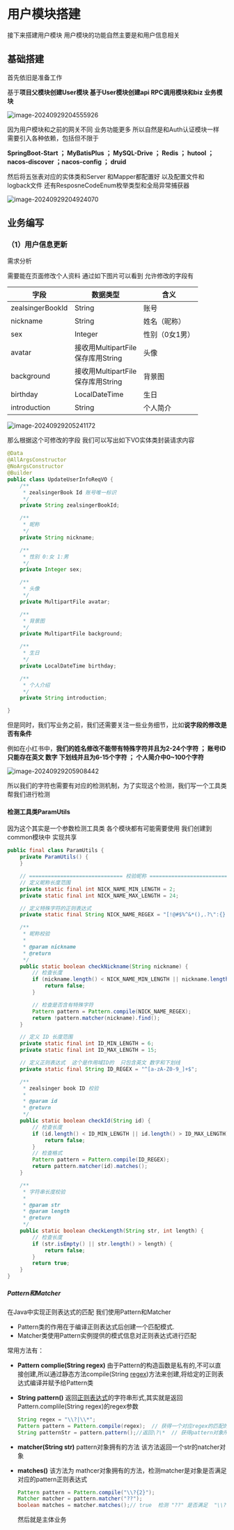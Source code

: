 # 用户模块搭建

接下来搭建用户模块 用户模块的功能自然主要是和用户信息相关

## 基础搭建

首先依旧是准备工作 

基于**项目父模块创建User模块 基于User模块创建api  RPC调用模块和biz 业务模块**

![image-20240929204555926](../../ZealSingerBook/img/image-20240929204555926.png)

因为用户模块和之前的网关不同  业务功能更多 所以自然是和Auth认证模块一样 需要引入各种依赖，包括但不限于

**SpringBoot-Start	； MyBatisPlus  ； MySQL-Drive ； Redis  ； hutool ； nacos-discover  ；nacos-config ； druid**

然后将五张表对应的实体类和Server 和Mapper都配置好  以及配置文件和logback文件  还有ResposneCodeEnum枚举类型和全局异常捕获器

![image-20240929204924070](../../ZealSingerBook/img/image-20240929204924070.png)

## 业务编写

### （1）用户信息更新

需求分析

需要能在页面修改个人资料 通过如下图片可以看到 允许修改的字段有

| 字段             | 数据类型                                | 含义           |
| ---------------- | --------------------------------------- | -------------- |
| zealsingerBookId | String                                  | 账号           |
| nickname         | String                                  | 姓名（昵称）   |
| sex              | Integer                                 | 性别（0女1男） |
| avatar           | 接收用MultipartFile<br />保存库用String | 头像           |
| background       | 接收用MultipartFile<br />保存库用String | 背景图         |
| birthday         | LocalDateTime                           | 生日           |
| introduction     | String                                  | 个人简介       |

![image-20240929205241172](../../ZealSingerBook/img/image-20240929205241172.png)

那么根据这个可修改的字段 我们可以写出如下VO实体类封装请求内容

```Java
@Data
@AllArgsConstructor
@NoArgsConstructor
@Builder
public class UpdateUserInfoReqVO {
    /**
     * zealsingerBook Id 账号唯一标识
     */
    private String zealsingerBookId;

    /**
     * 昵称
     */
    private String nickname;

    /**
     * 性别 0:女 1:男
     */
    private Integer sex;

    /**
     * 头像
     */
    private MultipartFile avatar;

    /**
     * 背景图
     */
    private MultipartFile background;

    /**
     * 生日
     */
    private LocalDateTime birthday;

    /**
     * 个人介绍
     */
    private String introduction;

}
```

但是同时，我们写业务之前，我们还需要关注一些业务细节，比如**说字段的修改是否有条件**

例如在小红书中，**我们的姓名修改不能带有特殊字符并且为2-24个字符 ； 账号ID只能存在英文 数字 下划线并且为6-15个字符 ； 个人简介中0~100个字符**

![image-20240929205908442](../../ZealSingerBook/img/image-20240929205908442.png)

所以我们的字符也需要有对应的检测机制，为了实现这个检测，我们写一个工具类帮我们进行检测

#### 检测工具类ParamUtils

因为这个其实是一个参数检测工具类 各个模块都有可能需要使用 我们创建到common模块中 实现共享

```Java
public final class ParamUtils {
    private ParamUtils() {
    }

    // ============================== 校验昵称 ==============================
    // 定义昵称长度范围
    private static final int NICK_NAME_MIN_LENGTH = 2;
    private static final int NICK_NAME_MAX_LENGTH = 24;

    // 定义特殊字符的正则表达式
    private static final String NICK_NAME_REGEX = "[!@#$%^&*(),.?\":{}|<>]";

    /**
     * 昵称校验
     *
     * @param nickname
     * @return
     */
    public static boolean checkNickname(String nickname) {
        // 检查长度
        if (nickname.length() < NICK_NAME_MIN_LENGTH || nickname.length() > NICK_NAME_MAX_LENGTH) {
            return false;
        }

        // 检查是否含有特殊字符
        Pattern pattern = Pattern.compile(NICK_NAME_REGEX);
        return !pattern.matcher(nickname).find();
    }

    // 定义 ID 长度范围
    private static final int ID_MIN_LENGTH = 6;
    private static final int ID_MAX_LENGTH = 15;

    // 定义正则表达式  这个是作用域ID的  只包含英文 数字和下划线
    private static final String ID_REGEX = "^[a-zA-Z0-9_]+$";

    /**
     * zealsinger book ID 校验
     *
     * @param id
     * @return
     */
    public static boolean checkId(String id) {
        // 检查长度
        if (id.length() < ID_MIN_LENGTH || id.length() > ID_MAX_LENGTH) {
            return false;
        }
        // 检查格式
        Pattern pattern = Pattern.compile(ID_REGEX);
        return pattern.matcher(id).matches();
    }

    /**
     * 字符串长度校验
     *
     * @param str
     * @param length
     * @return
     */
    public static boolean checkLength(String str, int length) {
        // 检查长度
        if (str.isEmpty() || str.length() > length) {
            return false;
        }
        return true;
    }
}
```

##### Pattern和Matcher

在Java中实现正则表达式的匹配 我们使用Pattern和Matcher

- Pattern类的作用在于编译正则表达式后创建一个匹配模式.
- Matcher类使用Pattern实例提供的模式信息对正则表达式进行匹配

常用方法有：

- **Pattern complie(String regex)**
  由于Pattern的构造函数是私有的,不可以直接创建,所以通过静态方法compile(String [regex](https://so.csdn.net/so/search?q=regex&spm=1001.2101.3001.7020))方法来创建,将给定的正则表达式编译并赋予给Pattern类

- **String pattern()** 返回[正则表达式](https://so.csdn.net/so/search?q=正则表达式&spm=1001.2101.3001.7020)的字符串形式,其实就是返回Pattern.complile(String regex)的regex参数

  ```Java
  String regex = "\\?|\\*";
  Pattern pattern = Pattern.compile(regex);  // 获得一个对应regex的匹配的pattern对象
  String patternStr = pattern.pattern();//返回\?\*  // 获得pattern对象所匹配的正则表达式
  ```

- **matcher(String str)** pattern对象拥有的方法  该方法返回一个str的natcher对象

- **matches()** 该方法为 mathcer对象拥有的方法，检测matcher是对象是否满足对应的pattern正则表达式

  ```Java
  Pattern pattern = Pattern.compile("\\?{2}");
  Matcher matcher = pattern.matcher("??");
  boolean matches = matcher.matches();// true  检测 "??" 是否满足  "\\?{2}" 这个正则表达式
  ```

  然后就是主体业务

  

  
